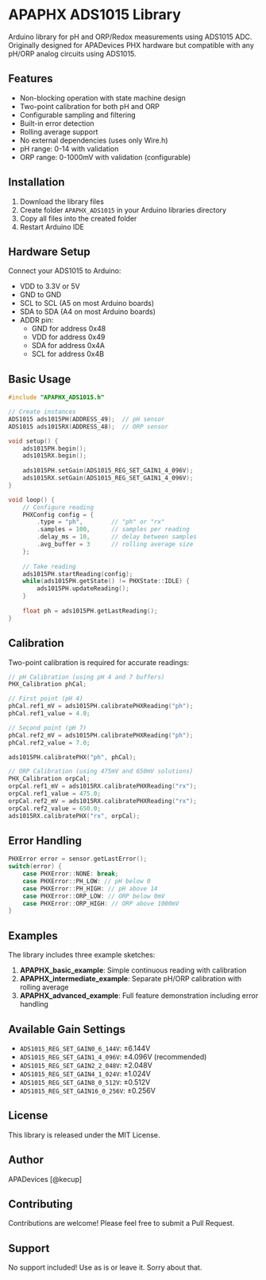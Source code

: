 # APAPHX ADS1015 Library

Arduino library for pH and ORP/Redox measurements using ADS1015 ADC. Originally designed for APADevices PHX hardware but compatible with any pH/ORP analog circuits using ADS1015.

## Features

- Non-blocking operation with state machine design
- Two-point calibration for both pH and ORP
- Configurable sampling and filtering
- Built-in error detection
- Rolling average support
- No external dependencies (uses only Wire.h)
- pH range: 0-14 with validation
- ORP range: 0-1000mV with validation (configurable)

## Installation

1. Download the library files
2. Create folder `APAPHX_ADS1015` in your Arduino libraries directory
3. Copy all files into the created folder
4. Restart Arduino IDE

## Hardware Setup

Connect your ADS1015 to Arduino:
- VDD to 3.3V or 5V
- GND to GND
- SCL to SCL (A5 on most Arduino boards)
- SDA to SDA (A4 on most Arduino boards)
- ADDR pin:
  - GND for address 0x48
  - VDD for address 0x49
  - SDA for address 0x4A
  - SCL for address 0x4B

## Basic Usage

```cpp
#include "APAPHX_ADS1015.h"

// Create instances
ADS1015 ads1015PH(ADDRESS_49);  // pH sensor
ADS1015 ads1015RX(ADDRESS_48);  // ORP sensor

void setup() {
    ads1015PH.begin();
    ads1015RX.begin();
    
    ads1015PH.setGain(ADS1015_REG_SET_GAIN1_4_096V);
    ads1015RX.setGain(ADS1015_REG_SET_GAIN1_4_096V);
}

void loop() {
    // Configure reading
    PHXConfig config = {
        .type = "ph",        // "ph" or "rx"
        .samples = 100,      // samples per reading
        .delay_ms = 10,      // delay between samples
        .avg_buffer = 3      // rolling average size
    };
    
    // Take reading
    ads1015PH.startReading(config);
    while(ads1015PH.getState() != PHXState::IDLE) {
        ads1015PH.updateReading();
    }
    
    float ph = ads1015PH.getLastReading();
}
```

## Calibration

Two-point calibration is required for accurate readings:

```cpp
// pH Calibration (using pH 4 and 7 buffers)
PHX_Calibration phCal;

// First point (pH 4)
phCal.ref1_mV = ads1015PH.calibratePHXReading("ph");
phCal.ref1_value = 4.0;

// Second point (pH 7)
phCal.ref2_mV = ads1015PH.calibratePHXReading("ph");
phCal.ref2_value = 7.0;

ads1015PH.calibratePHX("ph", phCal);

// ORP Calibration (using 475mV and 650mV solutions)
PHX_Calibration orpCal;
orpCal.ref1_mV = ads1015RX.calibratePHXReading("rx");
orpCal.ref1_value = 475.0;
orpCal.ref2_mV = ads1015RX.calibratePHXReading("rx");
orpCal.ref2_value = 650.0;
ads1015RX.calibratePHX("rx", orpCal);
```

## Error Handling

```cpp
PHXError error = sensor.getLastError();
switch(error) {
    case PHXError::NONE: break;
    case PHXError::PH_LOW: // pH below 0
    case PHXError::PH_HIGH: // pH above 14
    case PHXError::ORP_LOW: // ORP below 0mV
    case PHXError::ORP_HIGH: // ORP above 1000mV
}
```

## Examples

The library includes three example sketches:

1. **APAPHX_basic_example**: Simple continuous reading with calibration
2. **APAPHX_intermediate_example**: Separate pH/ORP calibration with rolling average
3. **APAPHX_advanced_example**: Full feature demonstration including error handling

## Available Gain Settings

- `ADS1015_REG_SET_GAIN0_6_144V`: ±6.144V
- `ADS1015_REG_SET_GAIN1_4_096V`: ±4.096V (recommended)
- `ADS1015_REG_SET_GAIN2_2_048V`: ±2.048V
- `ADS1015_REG_SET_GAIN4_1_024V`: ±1.024V
- `ADS1015_REG_SET_GAIN8_0_512V`: ±0.512V
- `ADS1015_REG_SET_GAIN16_0_256V`: ±0.256V

## License

This library is released under the MIT License.

## Author

APADevices [@kecup]

## Contributing

Contributions are welcome! Please feel free to submit a Pull Request.

## Support

No support included! Use as is or leave it. Sorry about that.
